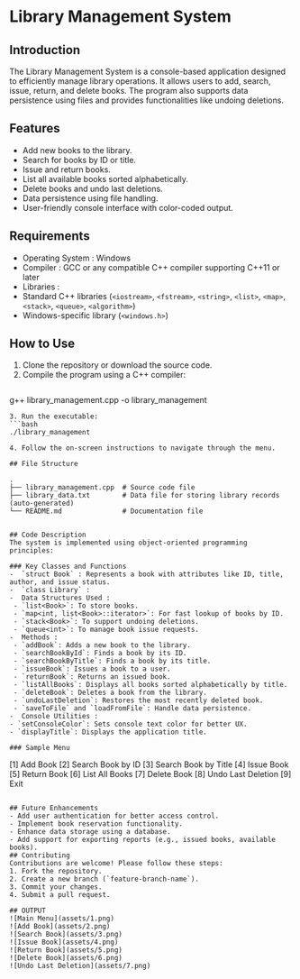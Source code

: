   # Library Management System

## Introduction
The Library Management System is a console-based application designed to efficiently manage library operations. 
It allows users to add, search, issue, return, and delete books. The program also supports data persistence using files 
and provides functionalities like undoing deletions.

## Features
- Add new books to the library.
- Search for books by ID or title.
- Issue and return books.
- List all available books sorted alphabetically.
- Delete books and undo last deletions.
- Data persistence using file handling.
- User-friendly console interface with color-coded output.

## Requirements
-  Operating System : Windows
-  Compiler : GCC or any compatible C++ compiler supporting C++11 or later
-  Libraries :
- Standard C++ libraries (`<iostream>`, `<fstream>`, `<string>`, `<list>`, `<map>`, `<stack>`, `<queue>`, `<algorithm>`)
 - Windows-specific library (`<windows.h>`)

## How to Use
1. Clone the repository or download the source code.
2. Compile the program using a C++ compiler:
   ```bash
 g++ library_management.cpp -o library_management
   ```
3. Run the executable:
   ```bash
   ./library_management

4. Follow the on-screen instructions to navigate through the menu.

## File Structure

.
├── library_management.cpp  # Source code file
├── library_data.txt        # Data file for storing library records (auto-generated)
└── README.md               # Documentation file


## Code Description
The system is implemented using object-oriented programming principles:

### Key Classes and Functions
-  `struct Book` : Represents a book with attributes like ID, title, author, and issue status.
-  `class Library` :
  -  Data Structures Used :
    - `list<Book>`: To store books.
    - `map<int, list<Book>::iterator>`: For fast lookup of books by ID.
    - `stack<Book>`: To support undoing deletions.
    - `queue<int>`: To manage book issue requests.
  -  Methods :
    - `addBook`: Adds a new book to the library.
    - `searchBookById`: Finds a book by its ID.
    - `searchBookByTitle`: Finds a book by its title.
    - `issueBook`: Issues a book to a user.
    - `returnBook`: Returns an issued book.
    - `listAllBooks`: Displays all books sorted alphabetically by title.
    - `deleteBook`: Deletes a book from the library.
    - `undoLastDeletion`: Restores the most recently deleted book.
    - `saveToFile` and `loadFromFile`: Handle data persistence.
-  Console Utilities :
  - `setConsoleColor`: Sets console text color for better UX.
  - `displayTitle`: Displays the application title.

### Sample Menu
```
[1] Add Book
[2] Search Book by ID
[3] Search Book by Title
[4] Issue Book
[5] Return Book
[6] List All Books
[7] Delete Book
[8] Undo Last Deletion
[9] Exit
```

## Future Enhancements
- Add user authentication for better access control.
- Implement book reservation functionality.
- Enhance data storage using a database.
- Add support for exporting reports (e.g., issued books, available books).
## Contributing
Contributions are welcome! Please follow these steps:
1. Fork the repository.
2. Create a new branch (`feature-branch-name`).
3. Commit your changes.
4. Submit a pull request.

## OUTPUT
![Main Menu](assets/1.png)
![Add Book](assets/2.png)
![Search Book](assets/3.png)
![Issue Book](assets/4.png)
![Return Book](assets/5.png)
![Delete Book](assets/6.png)
![Undo Last Deletion](assets/7.png)

